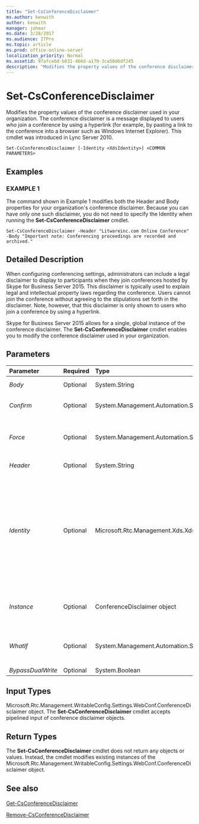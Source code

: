 ```yaml
---
title: "Set-CsConferenceDisclaimer"
ms.author: kenwith
author: kenwith
manager: johmar
ms.date: 3/28/2017
ms.audience: ITPro
ms.topic: article
ms.prod: office-online-server
localization_priority: Normal
ms.assetid: 97afce6d-b031-466d-a170-3ca50d6df245
description: "Modifies the property values of the conference disclaimer used in your organization. The conference disclaimer is a message displayed to users who join a conference by using a hyperlink (for example, by pasting a link to the conference into a browser such as Windows Internet Explorer). This cmdlet was introduced in Lync Server 2010."
---
```


# Set-CsConferenceDisclaimer
 
Modifies the property values of the conference disclaimer used in your organization. The conference disclaimer is a message displayed to users who join a conference by using a hyperlink (for example, by pasting a link to the conference into a browser such as Windows Internet Explorer). This cmdlet was introduced in Lync Server 2010.
  
```
Set-CsConferenceDisclaimer [-Identity <XdsIdentity>] <COMMON PARAMETERS>

```

## Examples

### EXAMPLE 1

The command shown in Example 1 modifies both the Header and Body properties for your organization's conference disclaimer. Because you can have only one such disclaimer, you do not need to specify the Identity when running the **Set-CsConferenceDisclaimer** cmdlet.
  
```
Set-CsConferenceDisclaimer -Header "Litwareinc.com Online Conference" -Body "Important note: Conferencing proceedings are recorded and archived."
```

## Detailed Description

When configuring conferencing settings, administrators can include a legal disclaimer to display to participants when they join conferences hosted by Skype for Business Server 2015. This disclaimer is typically used to explain legal and intellectual property laws regarding the conference. Users cannot join the conference without agreeing to the stipulations set forth in the disclaimer. Note, however, that this disclaimer is only shown to users who join a conference by using a hyperlink.
  
Skype for Business Server 2015 allows for a single, global instance of the conference disclaimer. The **Set-CsConferenceDisclaimer** cmdlet enables you to modify the conference disclaimer used in your organization.
  
## Parameters

|**Parameter**|**Required**|**Type**|**Description**|
|:-----|:-----|:-----|:-----|
| _Body_ <br/> |Optional  <br/> |System.String  <br/> |Contents of the conference disclaimer.  <br/> |
| _Confirm_ <br/> |Optional  <br/> |System.Management.Automation.SwitchParameter  <br/> |Prompts you for confirmation before executing the command.  <br/> |
| _Force_ <br/> |Optional  <br/> |System.Management.Automation.SwitchParameter  <br/> |Suppresses the display of any non-fatal error message that might occur when running the command.  <br/> |
| _Header_ <br/> |Optional  <br/> |System.String  <br/> |Title given the conference disclaimer.  <br/> |
| _Identity_ <br/> |Optional  <br/> |Microsoft.Rtc.Management.Xds.XdsIdentity  <br/> |Unique Identity of the conference disclaimer. Because you can only have a single, global instance of the conference disclaimer, you do not need to specify an Identity when calling the **Set-CsConferenceDisclaimer** cmdlet. However, you can use the following syntax to reference the global disclaimer: `-Identity global`.  <br/> |
| _Instance_ <br/> |Optional  <br/> |ConferenceDisclaimer object  <br/> |Allows you to pass a reference to an object to the cmdlet rather than set individual parameter values.  <br/> |
| _WhatIf_ <br/> |Optional  <br/> |System.Management.Automation.SwitchParameter  <br/> |Describes what would happen if you executed the command without actually executing the command.  <br/> |
| _BypassDualWrite_ <br/> |Optional  <br/> |System.Boolean  <br/> |PARAMVALUE: $true | $false  <br/> |
   
## Input Types

Microsoft.Rtc.Management.WritableConfig.Settings.WebConf.ConferenceDisclaimer object. The **Set-CsConferenceDisclaimer** cmdlet accepts pipelined input of conference disclaimer objects.
  
## Return Types

The **Set-CsConferenceDisclaimer** cmdlet does not return any objects or values. Instead, the cmdlet modifies existing instances of the Microsoft.Rtc.Management.WritableConfig.Settings.WebConf.ConferenceDisclaimer object.
  
## See also

#### 

[Get-CsConferenceDisclaimer](get-csconferencedisclaimer.md)
  
[Remove-CsConferenceDisclaimer](remove-csconferencedisclaimer.md)

